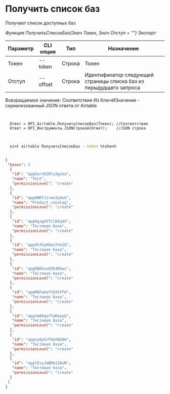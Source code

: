 ﻿---
sidebar_position: 1
---

# Получить список баз
 Получает список доступных баз


*Функция ПолучитьСписокБаз(Знач Токен, Знач Отступ = "") Экспорт*

  | Параметр | CLI опция | Тип | Назначение |
  |-|-|-|-|
  | Токен | --token | Строка | Токен |
  | Отступ | --offset | Строка | Идентификатор следующей страницы списка баз из перыдудщего запроса |

  
  Вовзращаемое значение:   Соответствие Из КлючИЗначение - сериализованный JSON ответа от Airtable 

```bsl title="Пример кода"
	

  Ответ = OPI_Airtable.ПолучитьСписокБаз(Токен); //Соответствие
  Ответ = OPI_Инструменты.JSONСтрокой(Ответ);    //JSON строка
	
```

```sh title="Пример команд CLI"
    
  oint airtable ПолучитьСписокБаз --token %token% 

```


```json title="Результат"

{
 "bases": [
  {
   "id": "appGarzKZ0lu3gzoa",
   "name": "Test",
   "permissionLevel": "create"
  },
  {
   "id": "app9WRfJirwn3yXuG",
   "name": "Product catalog",
   "permissionLevel": "create"
  },
  {
   "id": "app6gigUYTzlDEq4X",
   "name": "Тестовая база",
   "permissionLevel": "create"
  },
  {
   "id": "app5hJGyK8asYYe1Q",
   "name": "Тестовая база",
   "permissionLevel": "create"
  },
  {
   "id": "appRQ6VxxOZb40Uwi",
   "name": "Тестовая база",
   "permissionLevel": "create"
  },
  {
   "id": "appM6FaGofV2XSfFA",
   "name": "Тестовая база",
   "permissionLevel": "create"
  },
  {
   "id": "apptm8Xqo7TwMaipQ",
   "name": "Тестовая база",
   "permissionLevel": "create"
  },
  {
   "id": "appsyQyGrF8aVN2Wm",
   "name": "Тестовая база",
   "permissionLevel": "create"
  },
  {
   "id": "applEsyJmBRm12AuN",
   "name": "Тестовая база",
   "permissionLevel": "create"
  }
 ]
}

```
